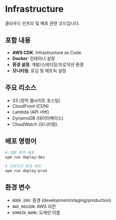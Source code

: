# Infrastructure

클라우드 인프라 및 배포 관련 코드입니다.

## 포함 내용
- **AWS CDK**: Infrastructure as Code
- **Docker**: 컨테이너 설정
- **환경 설정**: 개발/스테이징/프로덕션 환경
- **모니터링**: 로깅 및 메트릭 설정

## 주요 리소스
- S3 (정적 웹사이트 호스팅)
- CloudFront (CDN)
- Lambda (API 서버)
- DynamoDB (데이터베이스)
- CloudWatch (모니터링)

## 배포 명령어
```bash
# 개발 환경 배포
npm run deploy:dev

# 프로덕션 환경 배포
npm run deploy:prod
```

## 환경 변수
- `NODE_ENV`: 환경 (development/staging/production)
- `AWS_REGION`: AWS 리전
- `DOMAIN_NAME`: 도메인 이름
